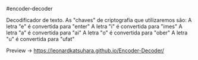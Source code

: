 #encoder-decoder

Decodificador de texto.
As "chaves" de criptografia que utilizaremos são: A letra "e" é convertida para "enter" A letra "i" é convertida para "imes" A letra "a" é convertida para "ai" A letra "o" é convertida para "ober" A letra "u" é convertida para "ufat"

Preview -> https://leonardkatsuhara.github.io/Encoder-Decoder/
